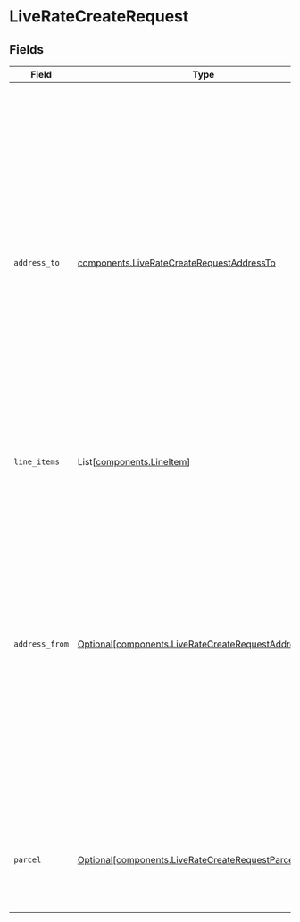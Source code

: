 # LiveRateCreateRequest


## Fields

| Field                                                                                                                                                                                                                                                                         | Type                                                                                                                                                                                                                                                                          | Required                                                                                                                                                                                                                                                                      | Description                                                                                                                                                                                                                                                                   | Example                                                                                                                                                                                                                                                                       |
| ----------------------------------------------------------------------------------------------------------------------------------------------------------------------------------------------------------------------------------------------------------------------------- | ----------------------------------------------------------------------------------------------------------------------------------------------------------------------------------------------------------------------------------------------------------------------------- | ----------------------------------------------------------------------------------------------------------------------------------------------------------------------------------------------------------------------------------------------------------------------------- | ----------------------------------------------------------------------------------------------------------------------------------------------------------------------------------------------------------------------------------------------------------------------------- | ----------------------------------------------------------------------------------------------------------------------------------------------------------------------------------------------------------------------------------------------------------------------------- |
| `address_to`                                                                                                                                                                                                                                                                  | [components.LiveRateCreateRequestAddressTo](../../models/components/liveratecreaterequestaddressto.md)                                                                                                                                                                        | :heavy_check_mark:                                                                                                                                                                                                                                                            | The recipient address, which includes the recipient's name, company name, street address, city, state, zip code, <br/>country, phone number, and email address (strings). Special characters should not be included in <br/>any address element, especially name, company, and email. |                                                                                                                                                                                                                                                                               |
| `line_items`                                                                                                                                                                                                                                                                  | List[[components.LineItem](../../models/components/lineitem.md)]                                                                                                                                                                                                              | :heavy_check_mark:                                                                                                                                                                                                                                                            | Array of Line Item objects                                                                                                                                                                                                                                                    |                                                                                                                                                                                                                                                                               |
| `address_from`                                                                                                                                                                                                                                                                | [Optional[components.LiveRateCreateRequestAddressFrom]](../../models/components/liveratecreaterequestaddressfrom.md)                                                                                                                                                          | :heavy_minus_sign:                                                                                                                                                                                                                                                            | The sender address, which includes your name, company name, street address, city, state, zip code, <br/>country, phone number, and email address (strings). Special characters should not be included in <br/>any address element, especially name, company, and email.       |                                                                                                                                                                                                                                                                               |
| `parcel`                                                                                                                                                                                                                                                                      | [Optional[components.LiveRateCreateRequestParcel]](../../models/components/liveratecreaterequestparcel.md)                                                                                                                                                                    | :heavy_minus_sign:                                                                                                                                                                                                                                                            | Object ID for an existing User Parcel Template OR a fully formed Parcel object.                                                                                                                                                                                               | 5df144dca289442cv7a06                                                                                                                                                                                                                                                         |